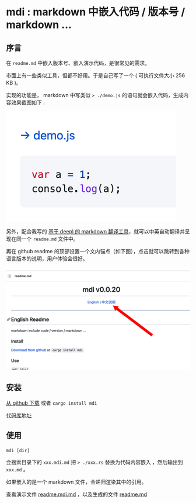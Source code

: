 # mdi : markdown 中嵌入代码 / 版本号 / markdown ...

## 序言

在 `readme.md` 中嵌入版本号、嵌入演示代码，是很常见的需求。

市面上有一些类似工具，但都不好用。于是自己写了一个 ( 可执行文件大小 256 KB )。

实现的功能是， markdown 中写类似 `> ./demo.js` 的语句就会嵌入代码，生成内容效果截图如下 :

![](https://raw.githubusercontent.com/gcxfd/img/gh-pages/i9g9We.png)

另外，配合我写的 [基于 deepl 的 markdown 翻译工具](https://rmw.link/log/2021-12-09-markdown-translate)，就可以中英自动翻译并呈现在同一个 `readme.md` 文件中。

再在 github readme 的顶部设置一个文内锚点（如下图），点击就可以跳转到各种语言版本的说明，用户体验会很好。

![](https://raw.githubusercontent.com/gcxfd/img/gh-pages/YQfKiS.png)

## 安装

[从 github 下载](https://github.com/rmw-lib/mdi/releases) 或者 `cargo install mdi`

[代码库地址](https://github.com/rmw-lib/mdi)

## 使用

`mdi [dir]`

会搜索目录下的 `xxx.mdi.md` 把 `> ./xxx.rs` 替换为代码内容嵌入 ，然后输出到 `xxx.md` 。

如果嵌入的是一个 markdown 文件，会递归渲染其中的引用。

查看演示文件 [readme.mdi.md](https://raw.githubusercontent.com/rmw-lib/mdi/master/readme.mdi.md) ，以及生成的文件 [readme.md](https://raw.githubusercontent.com/rmw-lib/mdi/master/readme.md)
